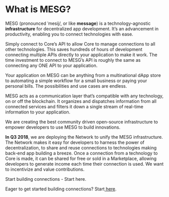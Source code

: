 # What is MESG?

MESG \(pronounced ˈmesij/, or like **message**\) is a technology-agnostic **infrastructure** for decentralized app development. It’s an advancement in productivity, enabling you to connect technologies with ease.

Simply connect to Core’s API to allow Core to manage connections to all other technologies. This saves hundreds of hours of development connecting multiple APIs directly to your application to make it work. The time investment to connect to MESG’s API is roughly the same as connecting any ONE API to your application.

Your application on MESG can be anything from a multinational dApp store to automating a simple workflow for a small business or paying your personal bills. The possibilities and use cases are endless.

MESG acts as a communication layer that’s compatible with any technology, on or off the blockchain. It organizes and dispatches information from all connected services and filters it down a single stream of real-time information to your application.

We are creating the best community driven open-source infrastructure to empower developers to use MESG to build innovations.

**In Q3 2018**, we are deploying the Network to unify the MESG infrastructure. The Network makes it easy for developers to harness the power of decentralization, to share and reuse connections to technologies making back-end app building a breeze. Once a connection from a technology to Core is made, it can be shared for free or sold in a Marketplace, allowing developers to generate income each time their connection is used. We want to incentivize and value contributions.

Start building connections -  Start here.

Eager to get started building connections? Start[ here](https://docs.mesg.tech/~/edit/primary/start-here/run-a-node).  
  



